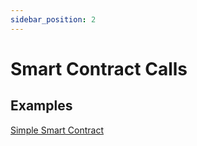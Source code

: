 ```yaml
---
sidebar_position: 2
---
```


# Smart Contract Calls

## Examples

[Simple Smart Contract](https://github.com/bloxbean/cardano-client-examples/blob/main/src/test/java/com/bloxbean/cardano/client/example/function/contract/v2/GuessSumContractTest.java)
